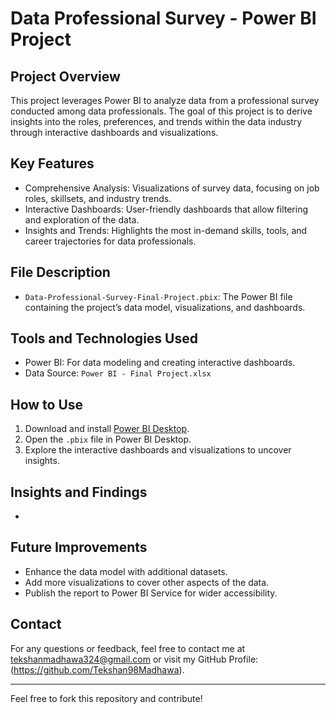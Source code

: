# Data Professional Survey - Power BI Project

## Project Overview
This project leverages Power BI to analyze data from a professional survey conducted among data professionals. The goal of this project is to derive insights into the roles, preferences, and trends within the data industry through interactive dashboards and visualizations.

## Key Features
- Comprehensive Analysis: Visualizations of survey data, focusing on job roles, skillsets, and industry trends.
- Interactive Dashboards: User-friendly dashboards that allow filtering and exploration of the data.
- Insights and Trends: Highlights the most in-demand skills, tools, and career trajectories for data professionals.

## File Description
- `Data-Professional-Survey-Final-Project.pbix`: The Power BI file containing the project’s data model, visualizations, and dashboards.

## Tools and Technologies Used
- Power BI: For data modeling and creating interactive dashboards.
- Data Source: `Power BI - Final Project.xlsx`

## How to Use
1. Download and install [Power BI Desktop](https://powerbi.microsoft.com/).
2. Open the `.pbix` file in Power BI Desktop.
3. Explore the interactive dashboards and visualizations to uncover insights.

## Insights and Findings
- 

## Future Improvements
- Enhance the data model with additional datasets.
- Add more visualizations to cover other aspects of the data.
- Publish the report to Power BI Service for wider accessibility.

## Contact
For any questions or feedback, feel free to contact me at tekshanmadhawa324@gmail.com or visit my GitHub Profile:(https://github.com/Tekshan98Madhawa).

---

Feel free to fork this repository and contribute!

